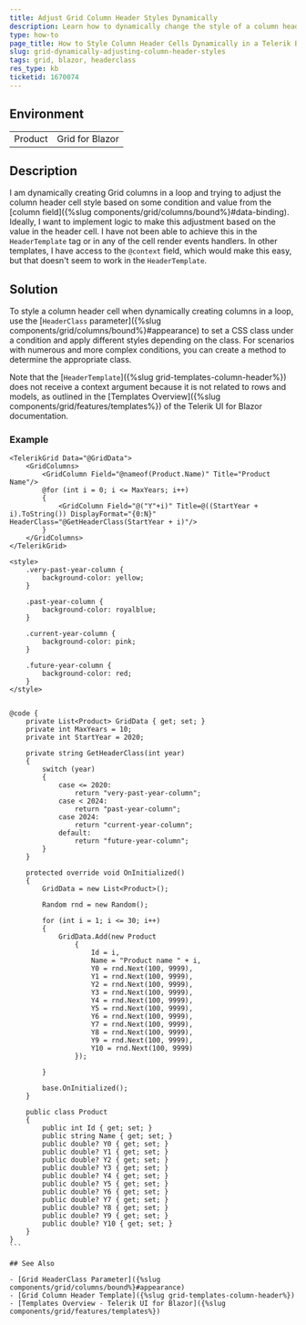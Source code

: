```yaml
---
title: Adjust Grid Column Header Styles Dynamically
description: Learn how to dynamically change the style of a column header cell in a Telerik Blazor Grid based on condition.
type: how-to
page_title: How to Style Column Header Cells Dynamically in a Telerik Blazor Grid
slug: grid-dynamically-adjusting-column-header-styles
tags: grid, blazor, headerclass
res_type: kb
ticketid: 1670074
---
```


## Environment

<table>
    <tbody>
	    <tr>
	    	<td>Product</td>
	    	<td>Grid for Blazor</td>
	    </tr>
    </tbody>
</table>

## Description

I am dynamically creating Grid columns in a loop and trying to adjust the column header cell style based on some condition and value from the [column field]({%slug components/grid/columns/bound%}#data-binding). Ideally, I want to implement logic to make this adjustment based on the value in the header cell. I have not been able to achieve this in the `HeaderTemplate` tag or in any of the cell render events handlers. In other templates, I have access to the `@context` field, which would make this easy, but that doesn't seem to work in the `HeaderTemplate`.

## Solution

To style a column header cell when dynamically creating columns in a loop, use the [`HeaderClass` parameter]({%slug components/grid/columns/bound%}#appearance) to set a CSS class under a condition and apply different styles depending on the class. For scenarios with numerous and more complex conditions, you can create a method to determine the appropriate class.

Note that the [`HeaderTemplate`]({%slug grid-templates-column-header%}) does not receive a context argument because it is not related to rows and models, as outlined in the [Templates Overview]({%slug components/grid/features/templates%}) of the Telerik UI for Blazor documentation.

### Example

````CSHTML
<TelerikGrid Data="@GridData">
    <GridColumns>
        <GridColumn Field="@nameof(Product.Name)" Title="Product Name"/>
        @for (int i = 0; i <= MaxYears; i++)
        {
            <GridColumn Field="@("Y"+i)" Title=@((StartYear + i).ToString()) DisplayFormat="{0:N}" HeaderClass="@GetHeaderClass(StartYear + i)"/>
        }
    </GridColumns>
</TelerikGrid>

<style>
    .very-past-year-column {
        background-color: yellow;
    }

    .past-year-column {
        background-color: royalblue;
    }

    .current-year-column {
        background-color: pink;
    }

    .future-year-column {
        background-color: red;
    }
</style>


@code {
    private List<Product> GridData { get; set; }
    private int MaxYears = 10;
    private int StartYear = 2020;

    private string GetHeaderClass(int year)
    {
        switch (year)
        {
            case <= 2020:
                return "very-past-year-column";
            case < 2024:
                return "past-year-column";
            case 2024:
                return "current-year-column";
            default:
                return "future-year-column";
        }
    }

    protected override void OnInitialized()
    {
        GridData = new List<Product>();

        Random rnd = new Random();

        for (int i = 1; i <= 30; i++)
        {
            GridData.Add(new Product
                {
                    Id = i,
                    Name = "Product name " + i,
                    Y0 = rnd.Next(100, 9999),
                    Y1 = rnd.Next(100, 9999),
                    Y2 = rnd.Next(100, 9999),
                    Y3 = rnd.Next(100, 9999),
                    Y4 = rnd.Next(100, 9999),
                    Y5 = rnd.Next(100, 9999),
                    Y6 = rnd.Next(100, 9999),
                    Y7 = rnd.Next(100, 9999),
                    Y8 = rnd.Next(100, 9999),
                    Y9 = rnd.Next(100, 9999),
                    Y10 = rnd.Next(100, 9999)
                });

        }

        base.OnInitialized();
    }

    public class Product
    {
        public int Id { get; set; }
        public string Name { get; set; }
        public double? Y0 { get; set; }
        public double? Y1 { get; set; }
        public double? Y2 { get; set; }
        public double? Y3 { get; set; }
        public double? Y4 { get; set; }
        public double? Y5 { get; set; }
        public double? Y6 { get; set; }
        public double? Y7 { get; set; }
        public double? Y8 { get; set; }
        public double? Y9 { get; set; }
        public double? Y10 { get; set; }
    }
}
```

## See Also

- [Grid HeaderClass Parameter]({%slug components/grid/columns/bound%}#appearance)
- [Grid Column Header Template]({%slug grid-templates-column-header%})
- [Templates Overview - Telerik UI for Blazor]({%slug components/grid/features/templates%})
